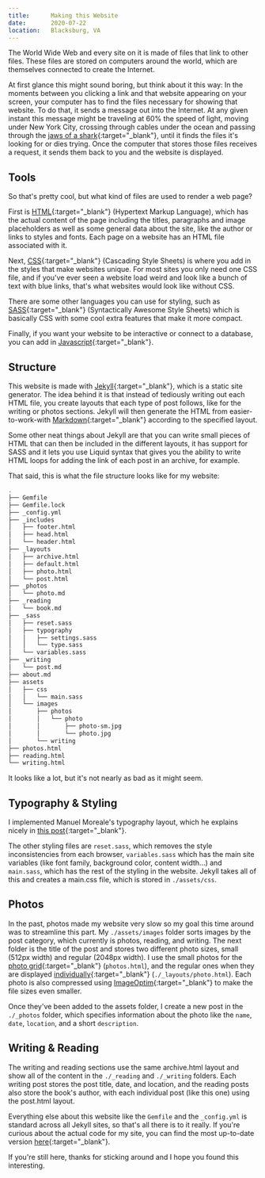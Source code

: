 ```yaml
---
title:      Making this Website
date:       2020-07-22
location:   Blacksburg, VA
---
```


The World Wide Web and every site on it is made of files that link to other files. These files are stored on computers around the world, which are themselves connected to create the Internet.

At first glance this might sound boring, but think about it this way: In the moments between you clicking a link and that website appearing on your screen, your computer has to find the files necessary for showing that website. To do that, it sends a message out into the Internet. At any given instant this message might be traveling at 60% the speed of light, moving under New York City, crossing through cables under the ocean and passing through the [jaws of a shark](https://slate.com/technology/2014/08/shark-attacks-threaten-google-s-undersea-internet-cables-video.html){:target="_blank"}, until it finds the files it's looking for or dies trying. Once the computer that stores those files receives a request, it sends them back to you and the website is displayed.

## Tools

So that's pretty cool, but what kind of files are used to render a web page?

First is [HTML](https://www.w3schools.com/html/default.asp){:target="_blank"} (Hypertext Markup Language), which has the actual content of the page including the titles, paragraphs and image placeholders as well as some general data about the site, like the author or links to styles and fonts. Each page on a website has an HTML file associated with it.

Next, [CSS](https://www.w3schools.com/css/default.asp){:target="_blank"} (Cascading Style Sheets) is where you add in the styles that make websites unique. For most sites you only need one CSS file, and if you've ever seen a website load weird and look like a bunch of text with blue links, that's what websites would look like without CSS.

There are some other languages you can use for styling, such as [SASS](https://sass-lang.com/){:target="_blank"} (Syntactically Awesome Style Sheets) which is basically CSS with some cool extra features that make it more compact.

Finally, if you want your website to be interactive or connect to a database, you can add in [Javascript](https://www.w3schools.com/js/js_intro.asp){:target="_blank"}. 

## Structure

This website is made with [Jekyll](https://jekyllrb.com){:target="_blank"}, which is a static site generator. The idea behind it is that instead of tediously writing out each HTML file, you create layouts that each type of post follows, like for the writing or photos sections. Jekyll will then generate the HTML from easier-to-work-with [Markdown](https://www.markdownguide.org){:target="_blank"} according to the specified layout.

Some other neat things about Jekyll are that you can write small pieces of HTML that can then be included in the different layouts, it has support for SASS and it lets you use Liquid syntax that gives you the ability to write HTML loops for adding the link of each post in an archive, for example.

That said, this is what the file structure looks like for my website:

``` bash
.
├── Gemfile
├── Gemfile.lock
├── _config.yml
├── _includes
│   ├── footer.html
│   ├── head.html
│   └── header.html
├── _layouts
│   ├── archive.html
│   ├── default.html
│   ├── photo.html
│   └── post.html
├── _photos
│   └── photo.md
├── _reading
│   └── book.md
├── _sass
│   ├── reset.sass
│   ├── typography
│   │   ├── settings.sass
│   │   └── type.sass
│   └── variables.sass
├── _writing
│   └── post.md
├── about.md
├── assets
│   ├── css
│   │   └── main.sass
│   └── images
│       ├── photos
│       │   └── photo
│       │       ├── photo-sm.jpg
│       │       └── photo.jpg
│       └── writing
├── photos.html
├── reading.html
└── writing.html
```

It looks like a lot, but it's not nearly as bad as it might seem.

## Typography & Styling

I implemented Manuel Moreale's typography layout, which he explains nicely in [this post](https://manuelmoreale.com/typography-and-spacing-in-css){:target="_blank"}.

The other styling files are `reset.sass`, which removes the style inconsistencies from each browser, `variables.sass` which has the main site variables (like font family, background color, content width...) and `main.sass`, which has the rest of the styling in the website. Jekyll takes all of this and creates a main.css file, which is stored in `./assets/css`.

## Photos

In the past, photos made my website very slow so my goal this time around was to streamline this part. My `./assets/images` folder sorts images by the post category, which currently is photos, reading, and writing. The next folder is the title of the post and stores two different photo sizes, small (512px width) and regular (2048px width). I use the small photos for the [photo grid](https://maxfilt.com/photos){:target="_blank"} (`photos.html`), and the regular ones when they are displayed [individually](https://maxfilt.com/photos/bastiments){:target="_blank"} (`./_layouts/photo.html`). Each photo is also compressed using [ImageOptim](https://imageoptim.com/mac){:target="_blank"} to make the file sizes even smaller.

Once they've been added to the assets folder, I create a new post in the `./_photos` folder, which specifies information about the photo like the `name`, `date`, `location`, and a short `description`.

## Writing & Reading

The writing and reading sections use the same archive.html layout and show all of the content in the `./_reading` and `./_writing` folders. Each writing post stores the post title, date, and location, and the reading posts also store the book's author, with each individual post (like this one) using the post.html layout.

Everything else about this website like the `Gemfile` and the `_config.yml` is standard across all Jekyll sites, so that's all there is to it really. If you're curious about the actual code for my site, you can find the most up-to-date version [here](https://github.com/maxfilter/maxfilt-com){:target="_blank"}.

If you're still here, thanks for sticking around and I hope you found this interesting.
